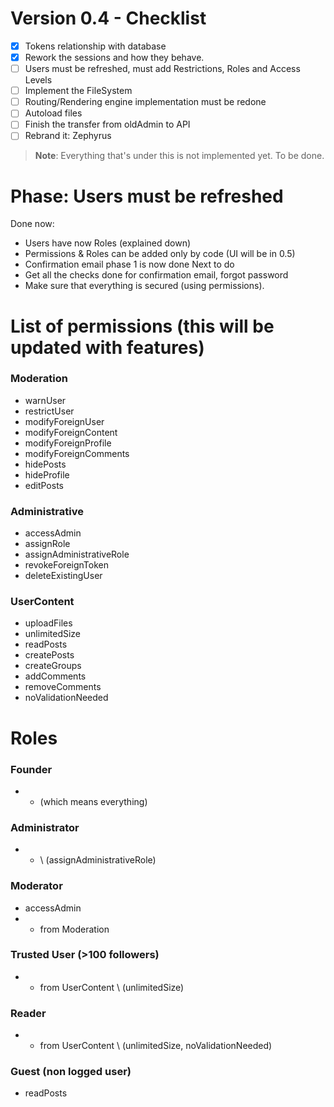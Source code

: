 # Version 0.4 - Checklist

- [x] Tokens relationship with database
- [x] Rework the sessions and how they behave.
- [ ] Users must be refreshed, must add Restrictions, Roles and Access Levels
- [ ] Implement the FileSystem 
- [ ] Routing/Rendering engine implementation must be redone
- [ ] Autoload files
- [ ] Finish the transfer from oldAdmin to API 
- [ ] Rebrand it: Zephyrus

> **Note**: Everything that's under this is not implemented yet. To be done.

# Phase: Users must be refreshed 

Done now:
 - Users have now Roles (explained down)
 - Permissions & Roles can be added only by code (UI will be in 0.5)
 - Confirmation email phase 1 is now done
Next to do
 - Get all the checks done for confirmation email, forgot password 
 - Make sure that everything is secured (using permissions).

# List of permissions (this will be updated with features)

### Moderation
- warnUser
- restrictUser
- modifyForeignUser
- modifyForeignContent
- modifyForeignProfile
- modifyForeignComments
- hidePosts
- hideProfile
- editPosts

### Administrative
- accessAdmin
- assignRole
- assignAdministrativeRole
- revokeForeignToken
- deleteExistingUser


### UserContent
- uploadFiles
- unlimitedSize
- readPosts
- createPosts
- createGroups
- addComments
- removeComments
- noValidationNeeded

# Roles

### Founder
- * (which means everything)

### Administrator
- * \ (assignAdministrativeRole)

### Moderator
- accessAdmin
- * from Moderation

### Trusted User (>100 followers)
- * from UserContent \ (unlimitedSize)

### Reader 
- * from UserContent \ (unlimitedSize, noValidationNeeded)

### Guest (non logged user)
- readPosts




